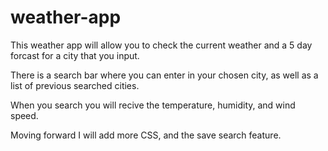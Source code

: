 # weather-app

This weather app will allow you to check the current weather and a 5 day forcast for a city that you input.

There is a search bar where you can enter in your chosen city, as well as a list of previous searched cities. 

When you search you will recive the temperature, humidity, and wind speed. 

Moving forward I will add more CSS, and the save search feature. 

